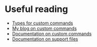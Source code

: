 # Useful reading

- [Types for custom commands](https://docs.cypress.io/guides/tooling/typescript-support.html#Types-for-custom-commands)
- [My blog on custom commands](https://medium.com/slido-dev-blog/cypress-tips-1-keeping-tests-dry-with-custom-commands-d2536dd9f7a0)
- [Documentation on custom commands](https://docs.cypress.io/api/cypress-api/custom-commands.html#Usage)
- [Documentation on support files](https://docs.cypress.io/guides/core-concepts/writing-and-organizing-tests.html#Support-file)
